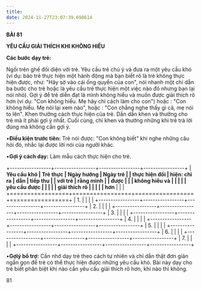 ```yaml
---
title: 
date: 2024-11-27T23:07:39.698614
---
```

**BÀI 81**

**YÊU CẦU GIẢI THÍCH KHI KHÔNG HIỂU**

**Các bước dạy trẻ:**

Ngồi trên ghế đối diện với trẻ. Yêu cầu trẻ chú ý và đưa ra một yêu
cầu khó (ví dụ: bảo trẻ thực hiện một hành động mà bạn biết rõ là trẻ
không thực hiện được, như: "Hãy sờ vào cái ống quyển của con", nói
nhanh một chỉ dẫn ba bước cho trẻ hoặc là yêu cầu trẻ thực hiện một
việc nào đó nhưng bạn lại nói nhỏ). Gợi ý để trẻ diễn đạt là mình
không hiểu và muốn được giải thích rõ hơn (ví dụ: "Con không hiểu. Mẹ
hãy chỉ cách làm cho con") hoặc : "Con không hiểu. Mẹ nói lại xem
nào", hoặc : "Con chẳng nghe thấy gì cả, mẹ nói to lên". Khen thưởng
cách thực hiện của trẻ. Dần dần khen và thưởng cho trẻ mà ít phải gợi
ý nhất. Cuối cùng, chỉ khen và thưởng những khi trẻ trả lời đúng mà
không cần gợi ý.

•**Điều kiện trước tiên:** Trẻ nói được: "Con không biết" khi nghe
những câu hỏi đó, nhắc lại được lời nói của người khác.

•**Gợi ý cách dạy:** Làm mẫu cách thực hiện cho trẻ.

+-----------------+-----------------+-----------------+-----------------+
| **Yêu cầu khó | **Trẻ thực      | **Ngày hướng    | **Ngày trẻ    |
| thực hiện đối | hiện: chỉ ra** | dẫn**           | tiếp thu      |
| với trẻ**     | **rằng mình     |                 | được**        |
|                 | không hiểu và   |                 |                 |
|                 | yêu cầu được    |                 |                 |
|                 | giải thích rõ   |                 |                 |
|                 | hơn**           |                 |                 |
+=================+=================+=================+=================+
| 1.           |                 |                 |                 |
+-----------------+-----------------+-----------------+-----------------+
| 2.           |                 |                 |                 |
+-----------------+-----------------+-----------------+-----------------+
| 3.           |                 |                 |                 |
+-----------------+-----------------+-----------------+-----------------+
| 4.           |                 |                 |                 |
+-----------------+-----------------+-----------------+-----------------+
| 5.           |                 |                 |                 |
+-----------------+-----------------+-----------------+-----------------+
| 6.           |                 |                 |                 |
+-----------------+-----------------+-----------------+-----------------+
| 7.           |                 |                 |                 |
+-----------------+-----------------+-----------------+-----------------+

•**Gợiý bổ trợ:** Cần nhớ dạy trẻ theo cách tự nhiên và chỉ dẫn thật
đơn giản ngắn gọn để trẻ có thể thực hiện được những yêu cầu khó. Bài
này dạy cho trẻ biết phân biệt khi nào cần yêu cầu giải thích rõ hơn,
khi nào thì không.

81

